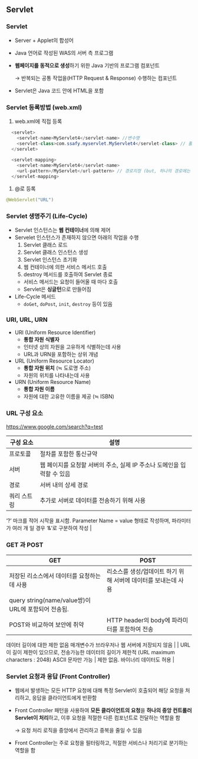 ## Servlet

### Servlet

- Server  + Applet의 합성어
- Java 언어로 작성된 WAS의 서버 측 프로그램
- **웹페이지를 동적으로 생성**하기 위한 Java 기반의 프로그램 컴포넌트
    
    → 반복되는 공통 작업을(HTTP Request & Response) 수행하는 컴포넌트
    
- Servlet은 Java 코드 안에 HTML을 포함

### Servlet 등록방법 (web.xml)

1. web.xml에 직접 등록

```java
  <servlet>
  	<servlet-name>MyServlet4</servlet-name> //변수명
  	<servlet-class>com.ssafy.myservlet.MyServlet4</servlet-class> // 풀 패키지 명을 적어야 함
  </servlet>
  
  <servlet-mapping>
  	<servlet-name>MyServlet4</servlet-name>
  	<url-pattern>/MyServlet</url-pattern> // 경로지정 (but, 하나의 경로에는 하나의 서블릿. 하나의 서블릿은 여러개의 경로를 가질 수 있음)
  </servlet-mapping>
```

1. @로 등록

```java
@WebServlet("URL")
```

### Servlet 생명주기 (Life-Cycle)

- Servlet 인스턴스는 **웹 컨테이너**에 의해 제어
- Servelet 인스턴스가 존재하지 않으면 아래의 작업을 수행
    1. Servlet 클래스 로드
    2. Servlet 클래스 인스턴스 생성
    3. Servlet 인스턴스 초기화
    4. 웹 컨테이너에 의한 서비스 메서드 호출
    5. destroy 메서드를 호출하여 Servlet 종료
    - 서비스 메서드는 요청이 들어올 때 마다 호출
    - Servlet은 **싱글턴**으로 만들어짐
- Life-Cycle 메서드
    - `doGet`, `doPost`, `init`, `destroy` 등이 있음

### URI, URL, URN

- URI (Uniform Resource Identifier)
    - **통합 자원 식별자**
    - 인터넷 상의 자원을 고유하게 식별하는데 사용
    - URL과 URN을 포함하는 상위 개념
- URL (Uniform Resource Locator)
    - **통합 자원 위치** (≒ 도로명 주소)
    - 자원의 위치를 나타내는데 사용
- URN (Uniform Resource Name)
    - **통합 자원 이름**
    - 자원에 대한 고유한 이름을 제공 (≒ ISBN)

### URL 구성 요소

https://www.google.com/search?q=test   

| 구성 요소 | 설명 |
| --- | --- |
| 프로토콜 | 절차를 포함한 통신규약 |
| 서버 | 웹 페이지를 요청할 서버의 주소, 실제 IP 주소나 도메인을 입력할 수 있음 |
| 경로 | 서버 내의 상세 경로 |
| 쿼리 스트링 | 추가로 서버로 데이터를 전송하기 위해 사용
‘?’ 마크를 적어 시작을 표시함. Parameter Name = value 형태로 작성하며,
파라미터가 여러 개 일 경우 ‘&’로 구분하여 작성 |

### GET 과 POST

| GET | POST |
| --- | --- |
| 저장된 리소스에서 데이터를 요청하는 데 사용 | 리소스를 생성/업데이트 하기 위해 서버에 데이터를 보내는데 사용 |
| query string(name/value쌍)이  URL에 포함되어 전송됨.
POST와 비교하여 보안에 취약 | HTTP header의 body에 파라미터를 포함하여 전송
데이터 길이에 대한 제한 없음
매개변수가 브라우저나 웹 서버에 저장되지 않음 |
| URL이 길이 제한이 있으므로, 전송가능한 데이터의 길이가 제한적
(URL maximum characters : 2048)
ASCII 문자만 가능 | 제한 없음. 바이너리 데이터도 허용 |

### Servlet 요청과 응답 (Front Controller)

- 웹에서 발생하는 모든 HTTP 요청에 대해 특정 Servlet이 호출되어 해당 요청을 처리하고, 응답을 클라이언트에게 반환함
- Front Controller 패턴을 사용하여 **모든 클라이언트의 요청**을 **하나의 중앙 컨트롤러 Servlet이 처리**하고, 이후 요청을 적절한 다른 컴포넌트로 전달하는 역할을 함
    
    → 요청 처리 로직을 중앙에서 관리하고 중복을 줄일 수 있음
    
- Front Controller는 주로 요청을 필터링하고, 적절한 서비스나 처리기로 분기하는 역할을 함